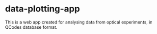 # data-plotting-app
This is a web app created for analysing data from optical experiments, in QCodes database format. 
